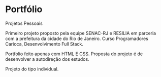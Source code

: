 # Portfólio
 Projetos Pessoais

 Primeiro projeto proposto pela equipe SENAC-RJ e RESILIA em parceria com a prefeitura da cidade do Rio de Janeiro. Curso Programadores Carioca, Desenvolvimento Full Stack.

 Portfolio feito apenas com HTML E CSS.
 Proposta do projeto é de desenvolver a autodireção dos estudos.

 Projeto do tipo individual.
